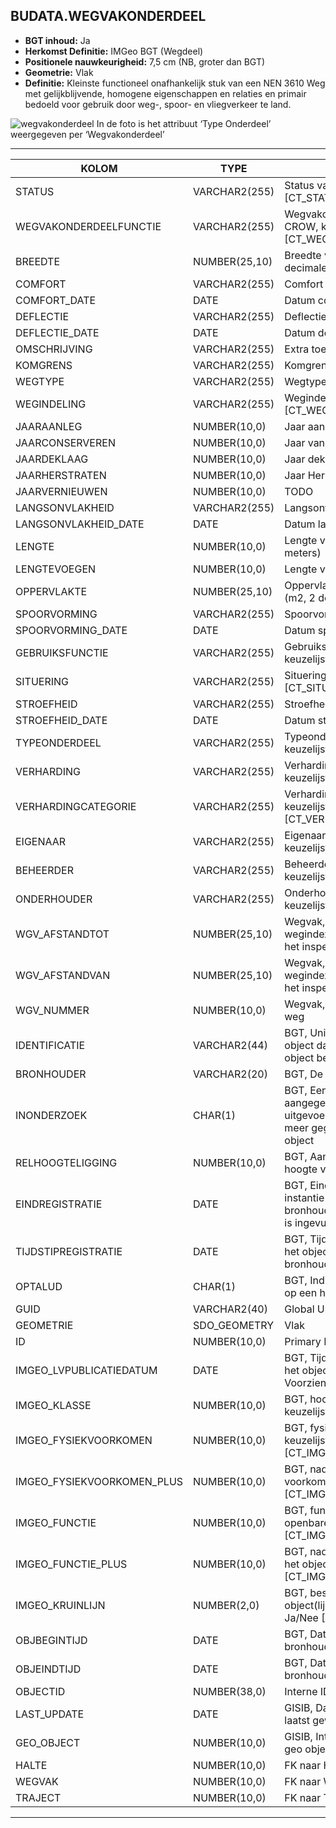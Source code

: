 ﻿## BUDATA.WEGVAKONDERDEEL


* __BGT inhoud:__ Ja
* __Herkomst Definitie:__ IMGeo BGT (Wegdeel)
* __Positionele nauwkeurigheid:__ 7,5 cm (NB, groter dan BGT)
* __Geometrie:__ Vlak
* __Definitie:__ Kleinste functioneel onafhankelijk stuk van een NEN 3610 Weg met gelijkblijvende, homogene eigenschappen
en relaties en primair bedoeld voor gebruik door weg-, spoor- en vliegverkeer te land.

![wegvakonderdeel](objectbladen\2_Verharding\wegvakonderdeel.png)
In de foto is het attribuut ‘Type Onderdeel’ weergegeven per ‘Wegvakonderdeel’

***

|KOLOM                               |TYPE              |DEFINITIE|
|------                              |----              |-----    |
|STATUS                              |VARCHAR2(255)     |Status van de gegevens, keuzelijst [CT_STATUS]|
|WEGVAKONDERDEELFUNCTIE              |VARCHAR2(255)     |Wegvakonderdeel functie volgens CROW, keuzelijst [CT_WEGVAKONDERDEEL_FUNCTIE]|
|BREEDTE                             |NUMBER(25,10)     |Breedte van het wegvakonderdeel (m, 2 decimalen)|
|COMFORT                             |VARCHAR2(255)     |Comfort waarde|
|COMFORT_DATE                        |DATE              |Datum comfort meting|
|DEFLECTIE                           |VARCHAR2(255)     |Deflectie waarde|
|DEFLECTIE_DATE                      |DATE              |Datum deflectie meting|
|OMSCHRIJVING                        |VARCHAR2(255)     |Extra toelichting|
|KOMGRENS                            |VARCHAR2(255)     |Komgrens|
|WEGTYPE                             |VARCHAR2(255)     |Wegtype, keuzelijst [CT_WEGTYPE]|
|WEGINDELING                         |VARCHAR2(255)     |Wegindeling, keuzelijst [CT_WEGINDELING]|
|JAARAANLEG                          |NUMBER(10,0)      |Jaar aanleg van de weg|
|JAARCONSERVEREN                     |NUMBER(10,0)      |Jaar van conservering|
|JAARDEKLAAG                         |NUMBER(10,0)      |Jaar deklaag gelegd|
|JAARHERSTRATEN                      |NUMBER(10,0)      |Jaar Herbestrating gelegd|
|JAARVERNIEUWEN                      |NUMBER(10,0)      |TODO|
|LANGSONVLAKHEID                     |VARCHAR2(255)     |Langsonvlakheid meting|
|LANGSONVLAKHEID_DATE                |DATE              |Datum langsonvlakheid meting|
|LENGTE                              |NUMBER(10,0)      |Lengte van het wegvakonderdeel (hele meters)|
|LENGTEVOEGEN                        |NUMBER(10,0)      |Lengte van de voegen (m)|
|OPPERVLAKTE                         |NUMBER(25,10)     |Oppervlakte van het wegvakonderdeel (m2, 2 decimalen)|
|SPOORVORMING                        |VARCHAR2(255)     |Spoorvorming meting|
|SPOORVORMING_DATE                   |DATE              |Datum spoorvorming meting|
|GEBRUIKSFUNCTIE                     |VARCHAR2(255)     |Gebruiksfunctie conform CROW, keuzelijst [CT_GEBRUIKSFUNCTIE]|
|SITUERING                           |VARCHAR2(255)     |Situering conform CROW, keuzelijst [CT_SITUERING]|
|STROEFHEID                          |VARCHAR2(255)     |Stroefheid meting|
|STROEFHEID_DATE                     |DATE              |Datum stroefheid meting|
|TYPEONDERDEEL                       |VARCHAR2(255)     |Typeonderdeel conform CROW, keuzelijst [CT_TYPE_ONDERDEEL]|
|VERHARDING                          |VARCHAR2(255)     |Verharding object conform CROW, keuzelijst [CT_VERHARDING]|
|VERHARDINGCATEGORIE                 |VARCHAR2(255)     |Verharding categorie conform CROW, keuzelijst [CT_VERHARDING_CATEGORIE]|
|EIGENAAR                            |VARCHAR2(255)     |Eigenaar van het wegvakonderdeel, keuzelijst [CT_EIGENAAR]|
|BEHEERDER                           |VARCHAR2(255)     |Beheerder van het wegvakonderdeel, keuzelijst [CT_BEHEERDER]|
|ONDERHOUDER                         |VARCHAR2(255)     |Onderhouder van het wegvakonderdeel, keuzelijst [CT_ONDERHOUDER]|
|WGV_AFSTANDTOT                      |NUMBER(25,10)     |Wegvak, Aanduiding bij welk wegindexeringspaal (hectometerpaal) het inspectievak eindigt|
|WGV_AFSTANDVAN                      |NUMBER(25,10)     |Wegvak, Aanduiding bij welk wegindexeringspaal (hectometerpaal) het inspectievak begint|
|WGV_NUMMER                          |NUMBER(10,0)      |Wegvak, Wegvak nummer, uniek per weg|
|IDENTIFICATIE                       |VARCHAR2(44)      |BGT, Uniek identificatienummer voor het object dat onveranderlijk is zolang het object bestaat|
|BRONHOUDER                          |VARCHAR2(20)      |BGT, De bronhoudercode van het object|
|INONDERZOEK                         |CHAR(1)           |BGT, Een aanduiding waarmee wordt aangegeven dat een onderzoek wordt uitgevoerd naar de juistheid van een of meer gegevens van het betreffende object|
|RELHOOGTELIGGING                    |NUMBER(10,0)      |BGT, Aanduiding voor de relatieve hoogte van het object|
|EINDREGISTRATIE                     |DATE              |BGT, Eind van de periode waarop deze instantie van het object geldig is bij de bronhouder. Wanneer deze waarde niet is ingevuld is de instantie nog geldig|
|TIJDSTIPREGISTRATIE                 |DATE              |BGT, Tijdstip waarop deze instantie van het object is opgenomen door de bronhouder|
|OPTALUD                             |CHAR(1)           |BGT, Indicatie of het object wel of niet op een hellend vlak ligt|
|GUID                                |VARCHAR2(40)      |Global Unique Identifier|
|GEOMETRIE                           |SDO_GEOMETRY      |Vlak|
|ID                                  |NUMBER(10,0)      |Primary Key|
|IMGEO_LVPUBLICATIEDATUM             |DATE              |BGT, Tijdstip waarop deze instantie van het object is opgenomen in de Landelijke Voorziening|
|IMGEO_KLASSE                        |NUMBER(10,0)      |BGT, hoofdclassificatie van het object, keuzelijst [CT_IMGEO_KLASSE]|
|IMGEO_FYSIEKVOORKOMEN               |NUMBER(10,0)      |BGT, fysieke voorkomen van het object, keuzelijst [CT_IMGEO_FYSIEKVOORKOMEN]|
|IMGEO_FYSIEKVOORKOMEN_PLUS          |NUMBER(10,0)      |BGT, nadere typering van het fysieke voorkomen van het object, keuzelijst [CT_IMGEO_FYSIEKVOORKOMEN_PLUS]|
|IMGEO_FUNCTIE                       |NUMBER(10,0)      |BGT, functie die het object vervult in de openbare ruimte, keuzelijst [CT_IMGEO_FUNCTIE]|
|IMGEO_FUNCTIE_PLUS                  |NUMBER(10,0)      |BGT, nadere typering van de functie die het object vervult, keuzelijst [CT_IMGEO_FUNCTIE_PLUS]|
|IMGEO_KRUINLIJN                     |NUMBER(2,0)       |BGT, bestaat er een verwijzing naarhet object(lijn) dat de kruinlijn beschrijft: Ja/Nee [CT_JA_NEE] |
|OBJBEGINTIJD                        |DATE              |BGT, Datum waarop het object bij de bronhouder is ontstaan|
|OBJEINDTIJD                         |DATE              |BGT, Datum waarop het object bij de bronhouder niet meer geldig is|
|OBJECTID                            |NUMBER(38,0)      |Interne ID ArcGIS|
|LAST_UPDATE                         |DATE              |GISIB, Datum waarop het object voor het laatst gewijzigd is in GISIB|
|GEO_OBJECT                          |NUMBER(10,0)      |GISIB, Interne ID van gekoppeld Gisib geo object|
|HALTE                               |NUMBER(10,0)      |FK naar Halte|
|WEGVAK                              |NUMBER(10,0)      |FK naar Wegvak object|
|TRAJECT                             |NUMBER(10,0)      |FK naar Traject|


***

